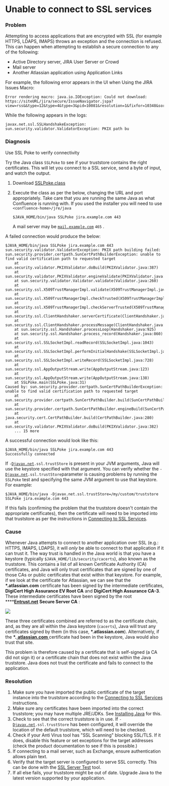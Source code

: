 # Unable to connect to SSL services





### Problem <a id="UnabletoconnecttoSSLservicesdueto&quot;PKIXPathBuildingFailed&quot;error-Problem"></a>

Attempting to access applications that are encrypted with SSL \(for example HTTPS, LDAPS, IMAPS\) throws an exception and the connection is refused. This can happen when attempting to establish a secure connection to any of the following:

* Active Directory server, JIRA User Server or Crowd
* Mail server 
* Another Atlassian application using Application Links

For example, the following error appears in the UI when Using the JIRA Issues Macro:

```text
Error rendering macro: java.io.IOException: Could not download: https://siteURL/jira/secure/IssueNavigator.jspa?view=rss&&type=12&type=4&type=3&pid=10081&resolution=1&fixfor=10348&sorter/field=issuekey&sorter/order=DESC&sorter/field=priority&sorter/order=DESC&tempMax=100&reset=true&decorator=none
```

While the following appears in the logs:

```text
javax.net.ssl.SSLHandshakeException: sun.security.validator.ValidatorException: PKIX path bu
```

### Diagnosis <a id="UnabletoconnecttoSSLservicesdueto&quot;PKIXPathBuildingFailed&quot;error-Diagnosis"></a>

Use SSL Poke to verify connectivity

Try the Java class `SSLPoke` to see if your truststore contains the right certificates. This will let you connect to a SSL service, send a byte of input, and watch the output.

1. Download [SSLPoke.class](https://confluence.atlassian.com/kb/files/779355358/779355357/1/1441897666313/SSLPoke.class)
2. Execute the class as per the below, changing the URL and port appropriately. Take care that you are running the same Java as what Confluence is running with. If you used the installer you will need to use `<confluence-home>/jre/java`

   ```text
   $JAVA_HOME/bin/java SSLPoke jira.example.com 443
   ```

   A mail server may be [`mail.example.com`](http://mail.example.com/) `465` .



A failed connection would produce the below:

```text
$JAVA_HOME/bin/java SSLPoke jira.example.com 443
sun.security.validator.ValidatorException: PKIX path building failed: sun.security.provider.certpath.SunCertPathBuilderException: unable to find valid certification path to requested target
	at sun.security.validator.PKIXValidator.doBuild(PKIXValidator.java:387)
	at sun.security.validator.PKIXValidator.engineValidate(PKIXValidator.java:292)
	at sun.security.validator.Validator.validate(Validator.java:260)
	at sun.security.ssl.X509TrustManagerImpl.validate(X509TrustManagerImpl.java:324)
	at sun.security.ssl.X509TrustManagerImpl.checkTrusted(X509TrustManagerImpl.java:229)
	at sun.security.ssl.X509TrustManagerImpl.checkServerTrusted(X509TrustManagerImpl.java:124)
	at sun.security.ssl.ClientHandshaker.serverCertificate(ClientHandshaker.java:1351)
	at sun.security.ssl.ClientHandshaker.processMessage(ClientHandshaker.java:156)
	at sun.security.ssl.Handshaker.processLoop(Handshaker.java:925)
	at sun.security.ssl.Handshaker.process_record(Handshaker.java:860)
	at sun.security.ssl.SSLSocketImpl.readRecord(SSLSocketImpl.java:1043)
	at sun.security.ssl.SSLSocketImpl.performInitialHandshake(SSLSocketImpl.java:1343)
	at sun.security.ssl.SSLSocketImpl.writeRecord(SSLSocketImpl.java:728)
	at sun.security.ssl.AppOutputStream.write(AppOutputStream.java:123)
	at sun.security.ssl.AppOutputStream.write(AppOutputStream.java:138)
	at SSLPoke.main(SSLPoke.java:31)
Caused by: sun.security.provider.certpath.SunCertPathBuilderException: unable to find valid certification path to requested target
	at sun.security.provider.certpath.SunCertPathBuilder.build(SunCertPathBuilder.java:145)
	at sun.security.provider.certpath.SunCertPathBuilder.engineBuild(SunCertPathBuilder.java:131)
	at java.security.cert.CertPathBuilder.build(CertPathBuilder.java:280)
	at sun.security.validator.PKIXValidator.doBuild(PKIXValidator.java:382)
	... 15 more
```

A successful connection would look like this:

```text
$JAVA_HOME/bin/java SSLPoke jira.example.com 443
Successfully connected
```

If `-`[`Djavax.net`](http://djavax.net/)`.ssl.trustStore` is present in your JVM arguments, Java will use the keystore specified with that argument. You can verify whether the `-`[`Djavax.net`](http://djavax.net/)`.ssl.trustStore`parameter is causing problems by running the `SSLPoke` test and specifying the same JVM argument to use that keystore. For example:

```text
$JAVA_HOME/bin/java -Djavax.net.ssl.trustStore=/my/custom/truststore SSLPoke jira.example.com 443
```

If this fails \(confirming the problem that the truststore doesn't contain the appropriate certificates\), then the certificate will need to be imported into that truststore as per the instructions in [Connecting to SSL Services](https://confluence.atlassian.com/kb/connecting-to-ssl-services-802171215.html).

### Cause <a id="UnabletoconnecttoSSLservicesdueto&quot;PKIXPathBuildingFailed&quot;error-Cause"></a>

Whenever Java attempts to connect to another application over SSL \(e.g.: HTTPS, IMAPS, LDAPS\), it will _only_ be able to connect to that application if it can trust it. The way trust is handled in the Java world is that you have a keystore \(typically `$JAVA_HOME/lib/security/cacerts`\), also known as the truststore. This contains a list of all known Certificate Authority \(CA\) certificates, and Java will only trust certificates that are signed by one of those CAs or public certificates that exist within that keystore. For example, if we look at the certificate for Atlassian, we can see that the **\*.atlassian.com** certificate has been signed by the intermediate certificates, **DigiCert High Assurance EV Root CA** and **DigiCert High Assurance CA-3**. These intermediate certificates have been signed by the root  ****[**Entrust.net**](http://entrust.net/) **Secure Server CA** :

![](https://confluence.atlassian.com/jira/files/117455/359498025/1/1369371745446/Certificates.png)

These three certificates combined are referred to as the certificate chain, and, as they are all within the Java keystore \(`cacerts`\), Java will trust any certificates signed by them \(in this case, **\*.atlassian.com**\). Alternatively, if the **\*.**[ **atlassian.com** ](http://atlassian.com/) certificate had been in the keystore, Java would also trust that site.

This problem is therefore caused by a certificate that is self-signed \(a CA did not sign it\) or a certificate chain that does not exist within the Java truststore. Java does not trust the certificate and fails to connect to the application.

### Resolution <a id="UnabletoconnecttoSSLservicesdueto&quot;PKIXPathBuildingFailed&quot;error-Resolution"></a>

1. Make sure you have imported the public certificate of the target instance into the truststore according to the [Connecting to SSL Services](https://confluence.atlassian.com/kb/connecting-to-ssl-services-802171215.html) instructions.
2. Make sure any certificates have been imported into the correct truststore; you may have multiple JRE/JDKs. See [Installing Java](https://confluence.atlassian.com/jira/installing-java-185729673.html) for this.
3. Check to see that the correct truststore is in use. If `-`[`Djavax.net`](http://djavax.net/)`.ssl.trustStore` has been configured, it will override the location of the default truststore, which will need to be checked.
4. Check if your Anti Virus tool has "SSL Scanning" blocking SSL/TLS. If it does, disable this feature or set exceptions for the target addresses \(check the product documentation to see if this is possible.\)
5. If connecting to a mail server, such as Exchange, ensure authentication allows plain text.
6. Verify that the target server is configured to serve SSL correctly. This can be done with the [SSL Server Test](https://www.ssllabs.com/ssltest/) tool.
7. If all else fails, your truststore might be out of date. Upgrade Java to the latest version supported by your application.

